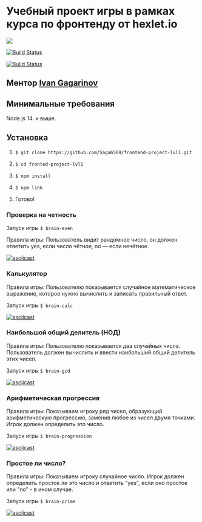 
# Учебный проект игры в рамках курса по фронтенду от hexlet.io

<a href="https://codeclimate.com/github/Saga6569/frontend-project-lvl1/maintainability"><img src="https://api.codeclimate.com/v1/badges/9014601b27c2cee4f689/maintainability" /></a>

[![Build Status](https://travis-ci.com/Saga6569/frontend-project-lvl1.svg?branch=master)](https://travis-ci.com/Saga6569/frontend-project-lvl1)

[![Build Status](https://github.com/Saga6569/frontend-project-lvl1/runs/903742599?check_suite_focus=true)](https://github.com/Saga6569/frontend-project-lvl1)


##  Ментор [Ivan Gagarinov](https://ru.hexlet.io/u/dzencot)

## Минимальные  требования

Node.js 14. и выше.

## Установка

1. `$ git clone https://github.com/Saga6569/frontend-project-lvl1.git`

3. `$ cd fronted-project-lvl1`

4. `$ npm install`

5. `$ npm link`

6.  Готово!

### Проверка на четность

Запуск игры `$ brain-even`

Правила игры: Пользователь видит рандомное число, он должен ответить yes, если число чётное, no — если нечётное.

[![asciicast](https://asciinema.org/a/CGdAdOmXx4yB2KvpTMUn39tqr.svg)](https://asciinema.org/a/CGdAdOmXx4yB2KvpTMUn39tqr)

### Калькулятор

Правила игры: Пользователю показывается случайное математическое выражение, которое нужно вычислить и записать правильный ответ.

Запуск игры `$ brain-calc`

[![asciicast](https://asciinema.org/a/8duYTDWtxar97mM6223FAdvzZ.svg)](https://asciinema.org/a/8duYTDWtxar97mM6223FAdvzZ)

### Наибольшой общий делитель (НОД)

Правила игры: Пользователю показывается два случайных числа. Пользователь должен вычислить и ввести наибольший общий делитель этих чисел.

Запуск игры `$ brain-gcd`

[![asciicast](https://asciinema.org/a/arIXMouusNC09hE2ngBB7JLfB.svg)](https://asciinema.org/a/arIXMouusNC09hE2ngBB7JLfB)

### Арифметическая прогрессия

Правила игры: Показываем игроку ряд чисел, образующий арифметическую прогрессию, заменив любое из чисел двумя точками. Игрок должен определить это число.

Запуск игры `$ brain-progression`

[![asciicast](https://asciinema.org/a/U0MSxFt2YhYD9aufPZD559ipa.svg)](https://asciinema.org/a/U0MSxFt2YhYD9aufPZD559ipa)

### Простое ли число?

Правила игры: Показываем игроку случайное число. Игрок должен определить простое ли это число и ответить "yes", если оно простое или "no" - в ином случае.

Запуск игры `$ brain-prime`

[![asciicast](https://asciinema.org/a/vOhKFK9eIO6aM9F6Ov5pkLD78.svg)](https://asciinema.org/a/vOhKFK9eIO6aM9F6Ov5pkLD78)
